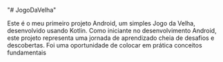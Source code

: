 "# JogoDaVelha" 


Este é o meu primeiro projeto Android, um simples Jogo da Velha, desenvolvido usando Kotlin. Como iniciante no desenvolvimento Android, este projeto representa uma jornada de aprendizado cheia de desafios e descobertas. 
Foi uma oportunidade de colocar em prática conceitos fundamentais
